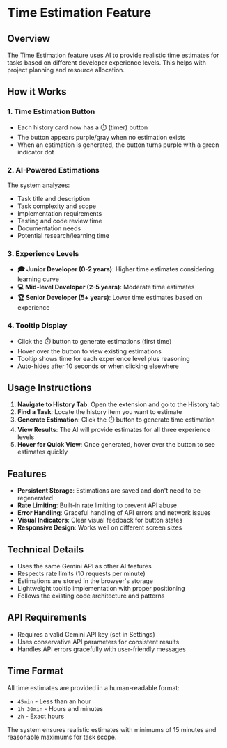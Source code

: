 # Time Estimation Feature

## Overview
The Time Estimation feature uses AI to provide realistic time estimates for tasks based on different developer experience levels. This helps with project planning and resource allocation.

## How it Works

### 1. **Time Estimation Button**
- Each history card now has a ⏱️ (timer) button
- The button appears purple/gray when no estimation exists
- When an estimation is generated, the button turns purple with a green indicator dot

### 2. **AI-Powered Estimations**
The system analyzes:
- Task title and description
- Task complexity and scope
- Implementation requirements
- Testing and code review time
- Documentation needs
- Potential research/learning time

### 3. **Experience Levels**
- **🎓 Junior Developer (0-2 years)**: Higher time estimates considering learning curve
- **💻 Mid-level Developer (2-5 years)**: Moderate time estimates
- **🏆 Senior Developer (5+ years)**: Lower time estimates based on experience

### 4. **Tooltip Display**
- Click the ⏱️ button to generate estimations (first time)
- Hover over the button to view existing estimations
- Tooltip shows time for each experience level plus reasoning
- Auto-hides after 10 seconds or when clicking elsewhere

## Usage Instructions

1. **Navigate to History Tab**: Open the extension and go to the History tab
2. **Find a Task**: Locate the history item you want to estimate
3. **Generate Estimation**: Click the ⏱️ button to generate time estimation
4. **View Results**: The AI will provide estimates for all three experience levels
5. **Hover for Quick View**: Once generated, hover over the button to see estimates quickly

## Features

- **Persistent Storage**: Estimations are saved and don't need to be regenerated
- **Rate Limiting**: Built-in rate limiting to prevent API abuse
- **Error Handling**: Graceful handling of API errors and network issues
- **Visual Indicators**: Clear visual feedback for button states
- **Responsive Design**: Works well on different screen sizes

## Technical Details

- Uses the same Gemini API as other AI features
- Respects rate limits (10 requests per minute)
- Estimations are stored in the browser's storage
- Lightweight tooltip implementation with proper positioning
- Follows the existing code architecture and patterns

## API Requirements

- Requires a valid Gemini API key (set in Settings)
- Uses conservative API parameters for consistent results
- Handles API errors gracefully with user-friendly messages

## Time Format

All time estimates are provided in a human-readable format:
- `45min` - Less than an hour
- `1h 30min` - Hours and minutes
- `2h` - Exact hours

The system ensures realistic estimates with minimums of 15 minutes and reasonable maximums for task scope.
